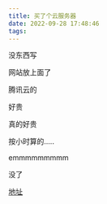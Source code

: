 ```yaml
---
title: 买了个云服务器
date: 2022-09-28 17:48:46
tags:
---
```


没东西写

网站放上面了

腾讯云的

好贵

真的好贵

按小时算的.....

emmmmmmmmm

没了

[地址](https://txc-hk2.guadg.top)